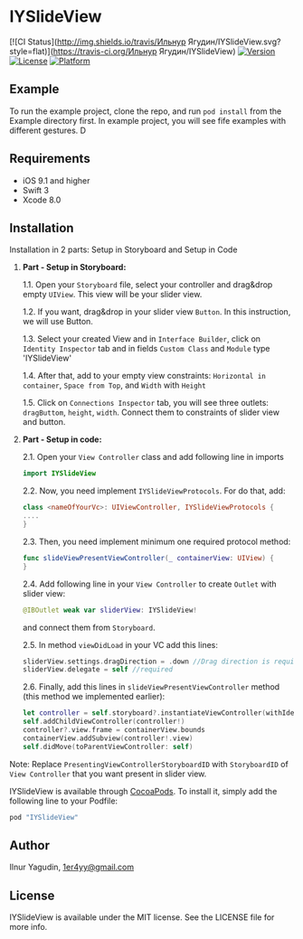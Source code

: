 # IYSlideView

[![CI Status](http://img.shields.io/travis/Ильнур Ягудин/IYSlideView.svg?style=flat)](https://travis-ci.org/Ильнур Ягудин/IYSlideView)
[![Version](https://img.shields.io/cocoapods/v/IYSlideView.svg?style=flat)](http://cocoapods.org/pods/IYSlideView)
[![License](https://img.shields.io/cocoapods/l/IYSlideView.svg?style=flat)](http://cocoapods.org/pods/IYSlideView)
[![Platform](https://img.shields.io/cocoapods/p/IYSlideView.svg?style=flat)](http://cocoapods.org/pods/IYSlideView)

## Example

To run the example project, clone the repo, and run `pod install` from the Example directory first.
In example project, you will see fife examples with different gestures. D

## Requirements
* iOS 9.1 and higher
* Swift 3
* Xcode 8.0 

## Installation
Installation in 2 parts: Setup in Storyboard and Setup in Code

1. **Part - Setup in Storyboard:**

	1.1. Open your `Storyboard` file, select your controller and drag&drop empty `UIView`. This view will be your slider view.
	
	1.2. If you want, drag&drop in your slider view `Button`. In this instruction, we will use Button.
	
	1.3. Select your created View and in `Interface Builder`, click on `Identity Inspector` tab and in fields `Custom Class` and `Module` type 'IYSlideView'
	
	1.4. After that, add to your empty view constraints:	`Horizontal in container`, `Space from Top`, and `Width` with `Height`
	
	1.5. Click on `Connections Inspector` tab, you will see three outlets: `dragButtom`, `height`, `width`. Connect them to constraints of slider view and button. 

2. **Part - Setup in code:**

	2.1. Open your `View Controller` class and add following line in imports 
	```swift
	import IYSlideView
	```

	2.2. Now, you need implement `IYSlideViewProtocols`. For do that, add:
	```swift
	class <nameOfYourVc>: UIViewController, IYSlideViewProtocols {
	....
	}
	```

	2.3. Then, you need implement minimum one required protocol method:
	```swift
	func slideViewPresentViewController(_ containerView: UIView) {
	}
	```

	2.4. Add following line in your `View Controller` to create `Outlet` with slider view:
	```swift
	@IBOutlet weak var sliderView: IYSlideView!
	```
	and connect them from `Storyboard`.

	2.5. In method `viewDidLoad` in your VC add this lines:
	```swift
	sliderView.settings.dragDirection = .down //Drag direction is required
	sliderView.delegate = self //required
	```

	2.6. Finally, add this lines in `slideViewPresentViewController` method (this method we implemented earlier):
	```swift 
	let controller = self.storyboard?.instantiateViewController(withIdentifier: "	<PresentingViewControllerStoryboardID>")
	self.addChildViewController(controller!)
	controller?.view.frame = containerView.bounds
	containerView.addSubview(controller!.view)
	self.didMove(toParentViewController: self)
	```
Note: Replace `PresentingViewControllerStoryboardID` with `StoryboardID` of `View Controller` that you want present in slider view.

IYSlideView is available through [CocoaPods](http://cocoapods.org). To install
it, simply add the following line to your Podfile:

```ruby
pod "IYSlideView"
```

## Author

Ilnur Yagudin, 1er4yy@gmail.com

## License

IYSlideView is available under the MIT license. See the LICENSE file for more info.
